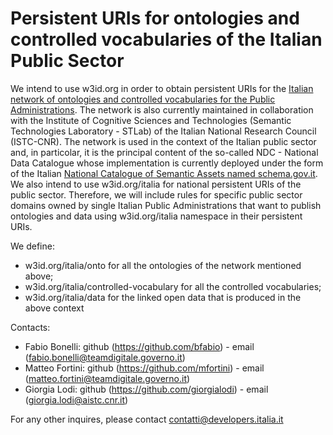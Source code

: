 Persistent URIs for ontologies and controlled vocabularies of the Italian Public Sector
===================

We intend to use w3id.org in order to obtain persistent URIs for the [Italian network of ontologies and controlled vocabularies for the Public Administrations](https://github.com/italia/daf-ontologie-vocabolari-controllati). The network is also currently maintained in collaboration with the Institute of Cognitive Sciences and Technologies (Semantic Technologies Laboratory - STLab) of the Italian National Research Council (ISTC-CNR).
The network is used in the context of the Italian public sector and, in particolar, it is the principal content of the so-called NDC - National Data Catalogue whose implementation is currently deployed under the form of the Italian [National Catalogue of Semantic Assets named schema.gov.it](https://schema.gov.it).
We also intend to use w3id.org/italia for national persistent URIs of the public sector. Therefore, we will include rules for specific public sector domains owned by single Italian Public Administrations that want to publish ontologies and data using w3id.org/italia namespace in their persistent URIs.

We define: 
+ w3id.org/italia/onto for all the ontologies of the network mentioned above;
+ w3id.org/italia/controlled-vocabulary for all the controlled vocabularies;
+ w3id.org/italia/data for the linked open data that is produced in the above context
 
Contacts:

+ Fabio Bonelli: github (https://github.com/bfabio) - email (fabio.bonelli@teamdigitale.governo.it)
+ Matteo Fortini: github (https://github.com/mfortini) - email (matteo.fortini@teamdigitale.governo.it)
+ Giorgia Lodi: github (https://github.com/giorgialodi) - email (giorgia.lodi@aistc.cnr.it)

For any other inquires, please contact contatti@developers.italia.it

